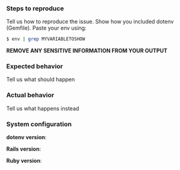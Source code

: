 ### Steps to reproduce
Tell us how to reproduce the issue.
Show how you included dotenv (Gemfile).
Paste your env using:
```bash
$ env | grep MYVARIABLETOSHOW
```
**REMOVE ANY SENSITIVE INFORMATION FROM YOUR OUTPUT**

### Expected behavior
Tell us what should happen

### Actual behavior
Tell us what happens instead

### System configuration
**dotenv version**:

**Rails version**:

**Ruby version**:
